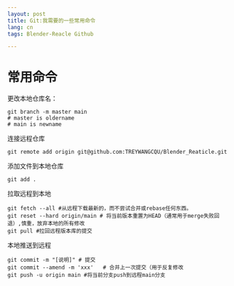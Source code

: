 ```yaml
---
layout: post
title: Git:我需要的一些常用命令
lang: cn
tags: Blender-Reacle Github

---
```


# 常用命令

更改本地仓库名： 
``` shell
git branch -m master main
# master is oldername
# main is newname
```
连接远程仓库
``` shell
git remote add origin git@github.com:TREYWANGCQU/Blender_Reaticle.git

```
添加文件到本地仓库
```
git add .
```

拉取远程到本地
```
git fetch --all #从远程下载最新的，而不尝试合并或rebase任何东西。
git reset --hard origin/main # 将当前版本重置为HEAD（通常用于merge失败回退）,慎重，放弃本地的所有修改
git pull #拉回远程版本库的提交
```

本地推送到远程
``` shell
git commit -m "[说明]" # 提交
git commit --amend -m 'xxx'   # 合并上一次提交（用于反复修改
git push -u origin main #将当前分支push到远程main分支 
```
